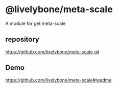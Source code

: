 # @livelybone/meta-scale
A module for get meta-scale

## repository
https://github.com/livelybone/meta-scale.git

## Demo
https://github.com/livelybone/meta-scale#readme
